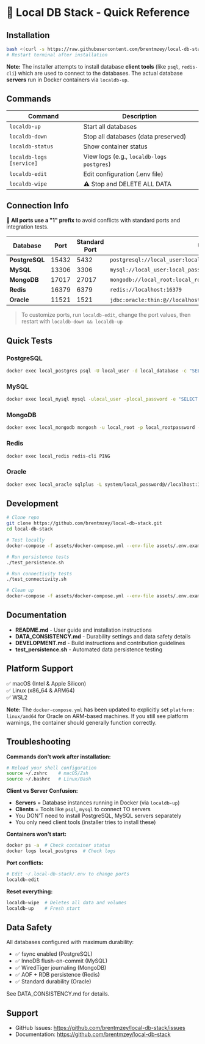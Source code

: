 # 🚀 Local DB Stack - Quick Reference

## Installation

```bash
bash <(curl -s https://raw.githubusercontent.com/brentmzey/local-db-stack/main/install.sh)
# Restart terminal after installation
```

**Note:** The installer attempts to install database **client tools** (like `psql`, `redis-cli`) which are used to connect to the databases. The actual database **servers** run in Docker containers via `localdb-up`.

## Commands

| Command | Description |
|---------|-------------|
| `localdb-up` | Start all databases |
| `localdb-down` | Stop all databases (data preserved) |
| `localdb-status` | Show container status |
| `localdb-logs [service]` | View logs (e.g., `localdb-logs postgres`) |
| `localdb-edit` | Edit configuration (.env file) |
| `localdb-wipe` | ⚠️ Stop and DELETE ALL DATA |

## Connection Info

**🔌 All ports use a "1" prefix** to avoid conflicts with standard ports and integration tests.

| Database | Port | Standard Port | URI Template |
|----------|------|---------------|--------------|
| **PostgreSQL** | 15432 | 5432 | `postgresql://local_user:local_password@localhost:15432/local_database` |
| **MySQL** | 13306 | 3306 | `mysql://local_user:local_password@localhost:13306/local_database` |
| **MongoDB** | 17017 | 27017 | `mongodb://local_root:local_rootpassword@localhost:17017/` |
| **Redis** | 16379 | 6379 | `redis://localhost:16379` |
| **Oracle** | 11521 | 1521 | `jdbc:oracle:thin:@//localhost:11521/FREEPDB1` (user: system) |

> To customize ports, run `localdb-edit`, change the port values, then restart with `localdb-down && localdb-up`

## Quick Tests

### PostgreSQL
```bash
docker exec local_postgres psql -U local_user -d local_database -c "SELECT version();"
```

### MySQL
```bash
docker exec local_mysql mysql -ulocal_user -plocal_password -e "SELECT VERSION();"
```

### MongoDB
```bash
docker exec local_mongodb mongosh -u local_root -p local_rootpassword --eval "db.version()"
```

### Redis
```bash
docker exec local_redis redis-cli PING
```

### Oracle
```bash
docker exec local_oracle sqlplus -L system/local_password@//localhost:1521/FREEPDB1 <<< "SELECT 'OK' FROM DUAL;"
```

## Development

```bash
# Clone repo
git clone https://github.com/brentmzey/local-db-stack.git
cd local-db-stack

# Test locally
docker-compose -f assets/docker-compose.yml --env-file assets/.env.example up -d

# Run persistence tests
./test_persistence.sh

# Run connectivity tests
./test_connectivity.sh

# Clean up
docker-compose -f assets/docker-compose.yml --env-file assets/.env.example down -v
```

## Documentation

- **README.md** - User guide and installation instructions
- **DATA_CONSISTENCY.md** - Durability settings and data safety details
- **DEVELOPMENT.md** - Build instructions and contribution guidelines
- **test_persistence.sh** - Automated data persistence testing

## Platform Support

✅ macOS (Intel & Apple Silicon)  
✅ Linux (x86_64 & ARM64)  
✅ WSL2

**Note:** The `docker-compose.yml` has been updated to explicitly set `platform: linux/amd64` for Oracle on ARM-based machines. If you still see platform warnings, the container should generally function correctly.

## Troubleshooting

**Commands don't work after installation:**
```bash
# Reload your shell configuration
source ~/.zshrc    # macOS/Zsh
source ~/.bashrc   # Linux/Bash
```

**Client vs Server Confusion:**
- **Servers** = Database instances running in Docker (via `localdb-up`)
- **Clients** = Tools like `psql`, `mysql` to connect TO servers
- You DON'T need to install PostgreSQL, MySQL servers separately
- You only need client tools (installer tries to install these)

**Containers won't start:**
```bash
docker ps -a  # Check container status
docker logs local_postgres  # Check logs
```

**Port conflicts:**
```bash
# Edit ~/.local-db-stack/.env to change ports
localdb-edit
```

**Reset everything:**
```bash
localdb-wipe  # Deletes all data and volumes
localdb-up    # Fresh start
```

## Data Safety

All databases configured with maximum durability:
- ✅ fsync enabled (PostgreSQL)
- ✅ InnoDB flush-on-commit (MySQL)
- ✅ WiredTiger journaling (MongoDB)
- ✅ AOF + RDB persistence (Redis)
- ✅ Standard durability (Oracle)

See DATA_CONSISTENCY.md for details.

## Support

- GitHub Issues: https://github.com/brentmzey/local-db-stack/issues
- Documentation: https://github.com/brentmzey/local-db-stack

